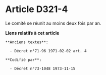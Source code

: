 # Article D321-4

Le comité se réunit au moins deux fois par an.

**Liens relatifs à cet article**

	**Anciens textes**:

	  - Décret n°71-96 1971-02-02 art. 4

	**Codifié par**:

	  - Décret n°73-1048 1973-11-15
